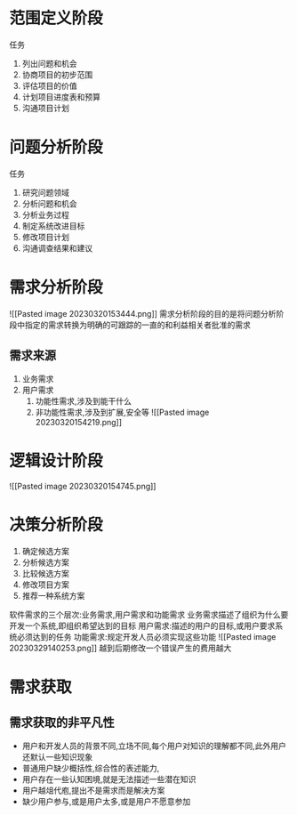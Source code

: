 # 范围定义阶段
任务
1. 列出问题和机会
2. 协商项目的初步范围
3. 评估项目的价值
4. 计划项目进度表和预算
5. 沟通项目计划
# 问题分析阶段
任务
1. 研究问题领域
2. 分析问题和机会
3. 分析业务过程
4. 制定系统改进目标
5. 修改项目计划
6. 沟通调查结果和建议
# 需求分析阶段
![[Pasted image 20230320153444.png]]
需求分析阶段的目的是将问题分析阶段中指定的需求转换为明确的可跟踪的一直的和利益相关者批准的需求
## 需求来源
1. 业务需求
2. 用户需求
	1. 功能性需求,涉及到能干什么
	2. 非功能性需求,涉及到扩展,安全等
![[Pasted image 20230320154219.png]]
# 逻辑设计阶段
![[Pasted image 20230320154745.png]]
# 决策分析阶段
1. 确定候选方案
2. 分析候选方案
3. 比较候选方案
4. 修改项目方案
5. 推荐一种系统方案

软件需求的三个层次:业务需求,用户需求和功能需求
业务需求描述了组织为什么要开发一个系统,即组织希望达到的目标
用户需求:描述的用户的目标,或用户要求系统必须达到的任务
功能需求:规定开发人员必须实现这些功能
![[Pasted image 20230329140253.png]]
越到后期修改一个错误产生的费用越大
# 需求获取
## 需求获取的非平凡性
- 用户和开发人员的背景不同,立场不同,每个用户对知识的理解都不同,此外用户还默认一些知识现象
- 普通用户缺少概括性,综合性的表述能力,
- 用户存在一些认知困境,就是无法描述一些潜在知识
- 用户越俎代庖,提出不是需求而是解决方案
- 缺少用户参与,或是用户太多,或是用户不愿意参加


